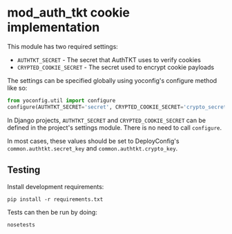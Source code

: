 # mod_auth_tkt cookie implementation

This module has two required settings:

* `AUTHTKT_SECRET` - The secret that AuthTKT uses to verify cookies
* `CRYPTED_COOKIE_SECRET` - The secret used to encrypt cookie payloads

The settings can be specified globally using yoconfig's configure method
like so:

```python
from yoconfig.util import configure
configure(AUTHTKT_SECRET='secret', CRYPTED_COOKIE_SECRET='crypto_secret')
```

In Django projects, `AUTHTKT_SECRET` and `CRYPTED_COOKIE_SECRET` can be
defined in the project's settings module. There is no need to call
`configure`.

In most cases, these values should be set to DeployConfig's
`common.authtkt.secret_key` and `common.authtkt.crypto_key`.

## Testing

Install development requirements:

    pip install -r requirements.txt

Tests can then be run by doing:

    nosetests
